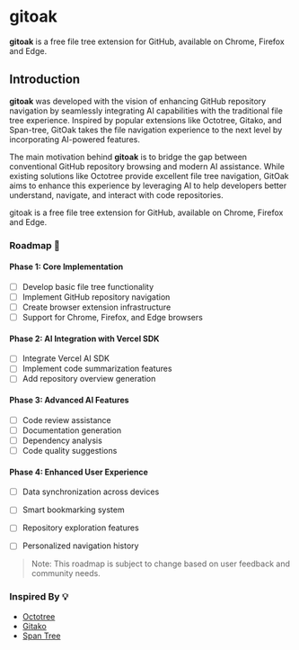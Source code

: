 # gitoak
**gitoak** is a free file tree extension for GitHub, available on Chrome, Firefox and Edge.

## Introduction
**gitoak** was developed with the vision of enhancing GitHub repository navigation by seamlessly integrating AI capabilities with the traditional file tree experience. Inspired by popular extensions like Octotree, Gitako, and Span-tree, GitOak takes the file navigation experience to the next level by incorporating AI-powered features.

The main motivation behind **gitoak** is to bridge the gap between conventional GitHub repository browsing and modern AI assistance. While existing solutions like Octotree provide excellent file tree navigation, GitOak aims to enhance this experience by leveraging AI to help developers better understand, navigate, and interact with code repositories.

gitoak  is a free file tree extension for GitHub, available on Chrome, Firefox and Edge.

### Roadmap 🚀

#### Phase 1: Core Implementation
- [ ] Develop basic file tree functionality
- [ ] Implement GitHub repository navigation
- [ ] Create browser extension infrastructure
- [ ] Support for Chrome, Firefox, and Edge browsers

#### Phase 2: AI Integration with Vercel SDK
- [ ] Integrate Vercel AI SDK
- [ ] Implement code summarization features
- [ ] Add repository overview generation

#### Phase 3: Advanced AI Features
- [ ] Code review assistance
- [ ] Documentation generation
- [ ] Dependency analysis
- [ ] Code quality suggestions

#### Phase 4: Enhanced User Experience
- [ ] Data synchronization across devices
- [ ] Smart bookmarking system
- [ ] Repository exploration features
- [ ] Personalized navigation history


> Note: This roadmap is subject to change based on user feedback and community needs.   

### Inspired By 💡
- [Octotree](https://github.com/ovity/octotree) 
- [Gitako](https://github.com/EnixCoda/Gitako) 
- [Span Tree](https://github.com/tavyandy97/span-tree) 
